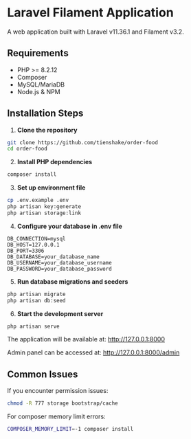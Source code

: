 # Laravel Filament Application

A web application built with Laravel v11.36.1 and Filament v3.2.


## Requirements
- PHP >= 8.2.12
- Composer
- MySQL/MariaDB
- Node.js & NPM

## Installation Steps

1. **Clone the repository**
```bash
git clone https://github.com/tienshake/order-food
cd order-food
```

2. **Install PHP dependencies**
```bash
composer install
```

3. **Set up environment file**
```bash
cp .env.example .env
php artisan key:generate
php artisan storage:link
```

4. **Configure your database in .env file**
```
DB_CONNECTION=mysql
DB_HOST=127.0.0.1
DB_PORT=3306
DB_DATABASE=your_database_name
DB_USERNAME=your_database_username
DB_PASSWORD=your_database_password
```

5. **Run database migrations and seeders**
```bash
php artisan migrate
php artisan db:seed
```

6. **Start the development server**
```bash
php artisan serve
```

The application will be available at: http://127.0.0.1:8000

Admin panel can be accessed at: http://127.0.0.1:8000/admin
## Common Issues

If you encounter permission issues:
```bash
chmod -R 777 storage bootstrap/cache
```

For composer memory limit errors:
```bash
COMPOSER_MEMORY_LIMIT=-1 composer install
```
